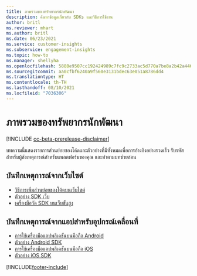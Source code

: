 ```yaml
---
title: ภาพรวมของทรัพยากรนักพัฒนา
description: ค้นหาข้อมูลเกี่ยวกับ SDKs และวิธีการใช้งาน
author: britl
ms.reviewer: mhart
ms.author: britl
ms.date: 06/23/2021
ms.service: customer-insights
ms.subservice: engagement-insights
ms.topic: how-to
ms.manager: shellyha
ms.openlocfilehash: 5880e9507cc192424989c7fc9c2733ac5d770a7be8a2b42a446ffd8681fa7612
ms.sourcegitcommit: aa0cfbf6240a9f560e3131bdec63e051a8786dd4
ms.translationtype: HT
ms.contentlocale: th-TH
ms.lasthandoff: 08/10/2021
ms.locfileid: "7036306"
---
```

# <a name="developer-resources-overview"></a>ภาพรวมของทรัพยากรนักพัฒนา

[!INCLUDE [cc-beta-prerelease-disclaimer](includes/cc-beta-prerelease-disclaimer.md)]

บทความนี้แสดงรายการส่วนย่อยของโค้ดและตัวอย่างที่มีทั้งหมดเพื่อการอ้างอิงอย่างรวดเร็ว รับรหัสสำหรับผู้ส่งเหตุการณ์สำหรับแพลตฟอร์มของคุณ และทำตามบทช่วยสอน 

## <a name="capture-events-from-websites"></a>บันทึกเหตุการณ์จากเว็บไซต์

- [วิธีการเพิ่มส่วนย่อยของโค้ดบนเว็บไซต์](instrument-website.md)
- [ตัวอย่าง SDK เว็บ](websdk-sample.md)
- [เครื่องมือวัด SDK บนเว็บขั้นสูง](advanced-SDK-implementation.md)

## <a name="capture-events-from-mobile-apps"></a>บันทึกเหตุการณ์จากแอปสำหรับอุปกรณ์เคลื่อนที่

- [การใช้เครื่องมือแอปพลิเคชันบนมือถือ Android](get-started-android.md)
- [ตัวอย่าง Android SDK](androidsdk-sample.md)
- [การใช้เครื่องมือแอปพลิเคชันบนมือถือ iOS](get-started-ios.md)
- [ตัวอย่าง iOS SDK](iossdk-sample.md)

[!INCLUDE[footer-include](../includes/footer-banner.md)]
